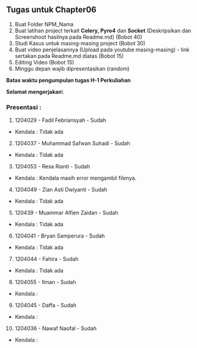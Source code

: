 ## Tugas untuk Chapter06
1. Buat Folder NPM_Nama
2. Buat latihan project terkait **Celery, Pyro4** dan **Socket** (Deskripsikan dan Screenshoot hasilnya pada Readme.md) (Bobot 40)
3. Studi Kasus untuk masing-masing project (Bobot 30)
4. Buat video penjelasannya (Upload pada youtube masing-masing) - link sertakan pada Readme.md diatas (Bobot 15)
5. Editing Video (Bobot 15)
6. Minggu depan wajib dipresentasikan (random)

**Batas waktu pengumpulan tugas H-1 Perkuliahan**

**Selamat mengerjakan**\

### Presentasi : 
1. 1204029 - Fadil Febriansyah - Sudah
- Kendala : Tidak ada

2. 1204037 - Muhammad Safwan Suhadi - Sudah
- Kendala :  Tidak ada

3. 1204053 - Resa Rianti - Sudah
 - Kendala : Kendala masih error mengambil filenya.

4. 1204049 - Zian Asti Dwiyanti - Sudah
- Kendala : Tidak ada

5. 120439 - Muammar Alfien Zaidan - Sudah
- Kendala : Tidak ada

6. 1204041 - Bryan Samperura - Sudah
- Kendala : Tidak ada

7. 1204044 - Fahira - Sudah
- Kendala : Tidak ada

8. 1204055 - Ilman - Sudah
- Kendala : 

9. 1204045 - Daffa - Sudah
- Kendala : 

10. 1204036 - Nawaf Naofal - Sudah
- Kendala : 
